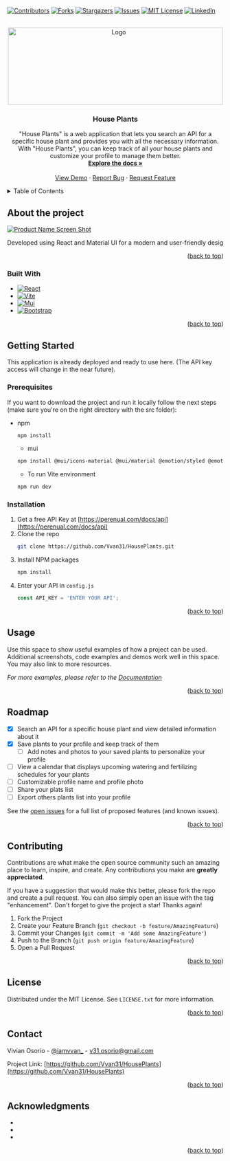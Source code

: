 <a name="readme-top"></a>

[![Contributors][contributors-shield]][contributors-url]
[![Forks][forks-shield]][forks-url]
[![Stargazers][stars-shield]][stars-url]
[![Issues][issues-shield]][issues-url]
[![MIT License][license-shield]][license-url]
[![LinkedIn][linkedin-shield]][linkedin-url]

<!-- PROJECT LOGO -->
<br />
<div align="center">
  <a href="https://github.com/Vvan31/HousePlants">
    <img src="https://media.giphy.com/media/v1.Y2lkPTc5MGI3NjExYmVlMzBmOWUyODAzYzYwNDVhZTM5NTU3ZGIzOTBiNDI3MGRlNGJlMyZjdD1n/M2TuzKxJisUBiWQqoh/giphy.gif" alt="Logo" width="500" height="180">
  </a>

<h3 align="center">House Plants</h3>

  <p align="center">
   "House Plants" is a web application that lets you search an API for a specific house plant and provides you with all the necessary information. With "House Plants", you can keep track of all your house plants and customize your profile to manage them better.
    <br />
    <a href="https://github.com/Vvan31/HousePlants"><strong>Explore the docs »</strong></a>
    <br />
    <br />
    <a href="https://github.com/Vvan31/HousePlants">View Demo</a>
    ·
    <a href="https://github.com/Vvan31/HousePlants/issues">Report Bug</a>
    ·
    <a href="https://github.com/Vvan31/HousePlants/issues">Request Feature</a>
  </p>
</div>



<!-- TABLE OF CONTENTS -->
<details>
  <summary>Table of Contents</summary>
  <ol>
    <li>
      <a href="#about-the-project">About The Project</a>
      <ul>
        <li><a href="#built-with">Built With</a></li>
      </ul>
    </li>
    <li>
      <a href="#getting-started">Getting Started</a>
      <ul>
        <li><a href="#prerequisites">Prerequisites</a></li>
        <li><a href="#installation">Installation</a></li>
      </ul>
    </li>
    <li><a href="#usage">Usage</a></li>
    <li><a href="#roadmap">Roadmap</a></li>
    <li><a href="#contributing">Contributing</a></li>
    <li><a href="#license">License</a></li>
    <li><a href="#contact">Contact</a></li>
    <li><a href="#acknowledgments">Acknowledgments</a></li>
  </ol>
</details>



<!-- ABOUT THE PROJECT -->


## About the project

[![Product Name Screen Shot][product-screenshot]](https://github.com/Vvan31/HousePlants/blob/main/HousePlants/src/assets/ss.jpeg)

Developed using React and Material UI for a modern and user-friendly desig

<p align="right">(<a href="#readme-top">back to top</a>)</p>

### Built With

* [![React][React.js]][React-url]
* [![Vite][Vite.com]][Vite-url]
* [![Mui][mui.com]][mui-url]
* [![Bootstrap][Bootstrap.com]][Bootstrap-url]

<p align="right">(<a href="#readme-top">back to top</a>)</p>

<!-- GETTING STARTED -->
## Getting Started

This application is already deployed and ready to use here. (The API key access will change in the near future).

### Prerequisites

If you want to download the project and run it locally follow the next steps (make sure you're on the right directory with the src folder):
* npm
  ```sh
  npm install
  ```
  * mui
  ```sh
  npm install @mui/icons-material @mui/material @emotion/styled @emotion/react
  ```
  * To run Vite environment
  ```sh
  npm run dev
  ```
  

### Installation

1. Get a free API Key at [https://perenual.com/docs/api](https://perenual.com/docs/api)
2. Clone the repo
   ```sh
   git clone https://github.com/Vvan31/HousePlants.git
   ```
3. Install NPM packages
   ```sh
   npm install
   ```
4. Enter your API in `config.js`
   ```js
   const API_KEY = 'ENTER YOUR API';
   ```

<p align="right">(<a href="#readme-top">back to top</a>)</p>

<!-- USAGE EXAMPLES -->
## Usage

Use this space to show useful examples of how a project can be used. Additional screenshots, code examples and demos work well in this space. You may also link to more resources.

_For more examples, please refer to the [Documentation](https://example.com)_

<p align="right">(<a href="#readme-top">back to top</a>)</p>


<!-- ROADMAP -->
## Roadmap 

- [x] Search an API for a specific house plant and view detailed information about it
- [x] Save plants to your profile and keep track of them
    - [ ] Add notes and photos to your saved plants to personalize your profile
- [ ] View a calendar that displays upcoming watering and fertilizing schedules for your plants
- [ ] Customizable profile name and profile photo
- [ ] Share your plats list
- [ ] Export others plants list into your profile

See the [open issues](https://github.com/Vvan31/HousePlants/issues) for a full list of proposed features (and known issues).

<p align="right">(<a href="#readme-top">back to top</a>)</p>



<!-- CONTRIBUTING -->
## Contributing

Contributions are what make the open source community such an amazing place to learn, inspire, and create. Any contributions you make are **greatly appreciated**.

If you have a suggestion that would make this better, please fork the repo and create a pull request. You can also simply open an issue with the tag "enhancement".
Don't forget to give the project a star! Thanks again!

1. Fork the Project
2. Create your Feature Branch (`git checkout -b feature/AmazingFeature`)
3. Commit your Changes (`git commit -m 'Add some AmazingFeature'`)
4. Push to the Branch (`git push origin feature/AmazingFeature`)
5. Open a Pull Request

<p align="right">(<a href="#readme-top">back to top</a>)</p>



<!-- LICENSE -->
## License

Distributed under the MIT License. See `LICENSE.txt` for more information.

<p align="right">(<a href="#readme-top">back to top</a>)</p>



<!-- CONTACT -->
## Contact

Vivian Osorio - [@iamvvan_](https://twitter.com/iamvvan_) - v31.osorio@gmail.com

Project Link: [https://github.com/Vvan31/HousePlants](https://github.com/Vvan31/HousePlants)

<p align="right">(<a href="#readme-top">back to top</a>)</p>


<!-- ACKNOWLEDGMENTS -->
## Acknowledgments

* []()
* []()
* []()

<p align="right">(<a href="#readme-top">back to top</a>)</p>


<!-- MARKDOWN LINKS & IMAGES -->
<!-- https://www.markdownguide.org/basic-syntax/#reference-style-links -->
[contributors-shield]: https://img.shields.io/github/contributors/Vvan31/HousePlants.svg?style=for-the-badge
[contributors-url]: https://github.com/Vvan31/HousePlants/graphs/contributors
[forks-shield]: https://img.shields.io/github/forks/Vvan31/HousePlants.svg?style=for-the-badge
[forks-url]: https://github.com/Vvan31/HousePlants/network/members
[stars-shield]: https://img.shields.io/github/stars/Vvan31/HousePlants.svg?style=for-the-badge
[stars-url]: https://github.com/Vvan31/HousePlants/stargazers
[issues-shield]: https://img.shields.io/github/issues/Vvan31/HousePlants.svg?style=for-the-badge
[issues-url]: https://github.com/Vvan31/HousePlants/issues
[license-shield]: https://img.shields.io/github/license/Vvan31/HousePlants.svg?style=for-the-badge
[license-url]: https://github.com/Vvan31/HousePlants/blob/master/LICENSE.txt
[linkedin-shield]: https://img.shields.io/badge/-LinkedIn-black.svg?style=for-the-badge&logo=linkedin&colorB=555
[linkedin-url]: https://linkedin.com/in/vivianos
[product-screenshot]: images/screenshot.png
[Next.js]: https://img.shields.io/badge/next.js-000000?style=for-the-badge&logo=nextdotjs&logoColor=white
[Next-url]: https://nextjs.org/
[React.js]: https://img.shields.io/badge/React-20232A?style=for-the-badge&logo=react&logoColor=61DAFB
[React-url]: https://reactjs.org/
[Vue.js]: https://img.shields.io/badge/Vue.js-35495E?style=for-the-badge&logo=vuedotjs&logoColor=4FC08D
[Vue-url]: https://vuejs.org/
[Angular.io]: https://img.shields.io/badge/Angular-DD0031?style=for-the-badge&logo=angular&logoColor=white
[Angular-url]: https://angular.io/
[Svelte.dev]: https://img.shields.io/badge/Svelte-4A4A55?style=for-the-badge&logo=svelte&logoColor=FF3E00
[Svelte-url]: https://svelte.dev/
[Laravel.com]: https://img.shields.io/badge/Laravel-FF2D20?style=for-the-badge&logo=laravel&logoColor=white
[Laravel-url]: https://laravel.com
[Bootstrap.com]: https://img.shields.io/badge/Bootstrap-563D7C?style=for-the-badge&logo=bootstrap&logoColor=white
[Bootstrap-url]: https://getbootstrap.com
[JQuery.com]: https://img.shields.io/badge/jQuery-0769AD?style=for-the-badge&logo=jquery&logoColor=white
[JQuery-url]: https://jquery.com 
[Vite.com]: https://img.shields.io/badge/Vite-v4.2.1-563D7C?style=for-the-badge&logo=vite
[Vite-url]: https://vitejs.dev
[mui.com]: https://img.shields.io/badge/MUI-3E7FFE?style=for-the-badge&logo=mui&logoColor=white
[mui-url]: https://mui.com
